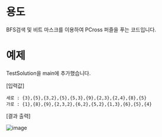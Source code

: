 # 용도
BFS검색 및 비트 마스크를 이용하여 PCross 퍼즐을 푸는 코드입니다.

# 예제
TestSolution을 main에 추가했습니다.

[입력값]

    세로 : {3},{5},{3,2},{5},{5,3},{9},{2,3},{2,4},{8},{5}
    가로 : {1},{8},{9},{2,3,2},{6,2},{5,2},{1,3},{6},{5},{4} 

[결과 출력]

![image](https://github.com/user-attachments/assets/2765adff-7e45-4115-8221-1e547d6dbb7b)
